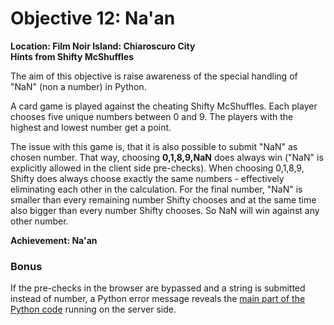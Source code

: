 # Objective 12: Na'an
**Location: Film Noir Island: Chiaroscuro City**  
**Hints from Shifty McShuffles**

The aim of this objective is raise awareness of the special handling of "NaN" (non a number) in Python.

A card game is played against the cheating Shifty McShuffles.
Each player chooses five unique numbers between 0 and 9.
The players with the highest and lowest number get a point.

The issue with this game is, that it is also possible to submit "NaN" as chosen number. That way, choosing **0,1,8,9,NaN** does always win ("NaN" is explicitly allowed in the client side pre-checks).
When choosing 0,1,8,9, Shifty does always choose exactly the same numbers - effectively eliminating each other in the calculation.
For the final number, "NaN" is smaller than every remaining number Shifty chooses and at the same time also bigger than every number Shifty chooses. So NaN will win against any other number.

**Achievement: Na'an**

### Bonus

If the pre-checks in the browser are bypassed and a string is submitted instead of number, a Python error message reveals the [main part of the Python code](python-error.txt) running on the server side.
<!--stackedit_data:
eyJoaXN0b3J5IjpbNDE2NDIxNDc0LC00MzgxOTQxMzMsLTE2Nj
g3OTE3MjIsMTM3MDg5Mzc5MCwxOTM3MDYxMTY4LC0yMDEwMTky
NjNdfQ==
-->